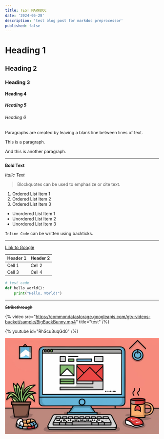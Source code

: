 ```yaml
---
title: TEST MARKDOC
date: '2024-05-28'
description: 'test blog post for markdoc preprocessor'
published: false
---
```


# Heading 1

## Heading 2

### Heading 3

#### Heading 4

##### Heading 5

###### Heading 6

Paragraphs are created by leaving a blank line between lines of text.

This is a paragraph.

And this is another paragraph.

---

**Bold Text**

_Italic Text_

> Blockquotes can be used to emphasize or cite text.

1. Ordered List Item 1
2. Ordered List Item 2
3. Ordered List Item 3

- Unordered List Item 1
- Unordered List Item 2
- Unordered List Item 3

`Inline Code` can be written using backticks.

---

[Link to Google](https://www.google.com)

| Header 1 | Header 2 |
| -------- | -------- |
| Cell 1   | Cell 2   |
| Cell 3   | Cell 4   |

```python
# test code
def hello_world():
    print("Hello, World!")
```

---

~~Strikethrough~~

{% video src="https://commondatastorage.googleapis.com/gtv-videos-bucket/sample/BigBuckBunny.mp4" title="test" /%}

{% youtube id="RhScu3uqGd0" /%}

![test3](./testimage.jpg)
